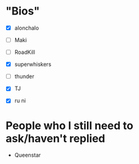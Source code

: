 # "Bios"
- [x] alonchalo
- [ ] Maki
- [ ] RoadKill
- [x] superwhiskers
- [ ] thunder
- [x] TJ
- [x] ru ni


# People who I still need to ask/haven't replied
- Queenstar
